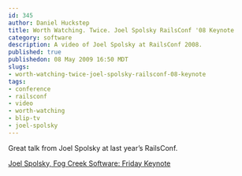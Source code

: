 ```yaml
--- 
id: 345
author: Daniel Huckstep
title: Worth Watching. Twice. Joel Spolsky RailsConf '08 Keynote
category: software
description: A video of Joel Spolsky at RailsConf 2008.
published: true
publishedon: 08 May 2009 16:50 MDT
slugs: 
- worth-watching-twice-joel-spolsky-railsconf-08-keynote
tags: 
- conference
- railsconf
- video
- worth-watching
- blip-tv
- joel-spolsky
---
```

Great talk from Joel Spolsky at last year’s RailsConf.

[Joel Spolsky, Fog Creek Software: Friday
Keynote](http://blip.tv/file/1164086/)